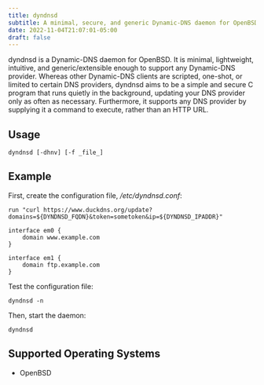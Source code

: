 ```yaml
---
title: dyndnsd
subtitle: A minimal, secure, and generic Dynamic-DNS daemon for OpenBSD.
date: 2022-11-04T21:07:01-05:00
draft: false
---
```


dyndnsd is a Dynamic-DNS daemon for OpenBSD. It is minimal, lightweight, intuitive, and generic/extensible enough to support any Dynamic-DNS provider. Whereas other Dynamic-DNS clients are scripted, one-shot, or limited to certain DNS providers, dyndnsd aims to be a simple and secure C program that runs quietly in the background, updating your DNS provider only as often as necessary. Furthermore, it supports any DNS provider by supplying it a command to execute, rather than an HTTP URL.

## Usage

```
dyndnsd [-dhnv] [-f _file_]
```

## Example

First, create the configuration file, */etc/dyndnsd.conf*:

```
run "curl https://www.duckdns.org/update?domains=${DYNDNSD_FQDN}&token=sometoken&ip=${DYNDNSD_IPADDR}"

interface em0 {
	domain www.example.com
}

interface em1 {
	domain ftp.example.com
}
```

Test the configuration file:

```shell
dyndnsd -n
```

Then, start the daemon:

```shell
dyndnsd
```

## Supported Operating Systems

* OpenBSD
